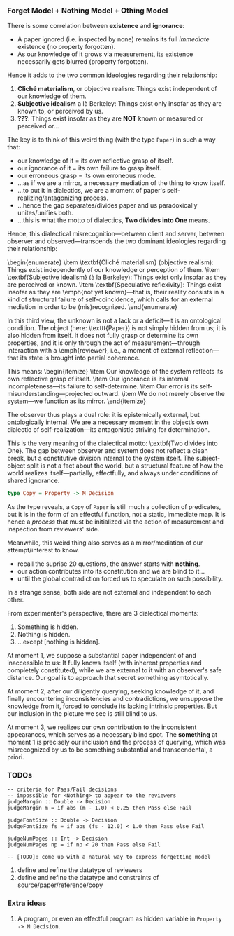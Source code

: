 ### Forget Model + Nothing Model + Othing Model

There is some correlation between **existence** and **ignorance**:
- A paper ignored (i.e. inspected by none) remains its full *immediate* existence (no property forgotten).
- As our knowledge of it grows via measurement, its existence necessarily gets blurred (property forgotten).

Hence it adds to the two common ideologies regarding their relationship: 
1. **Cliché materialism**, or objective realism: Things exist independent of our knowledge of them.
2. **Subjective idealism** a là Berkeley: Things exist only insofar as they are known to, or perceived by us.
3. **???**: Things exist insofar as they are **NOT** known or measured or perceived or...

The key is to think of this weird thing (with the type `Paper`) in such a way that:
- our knowledge of it = its own reflective grasp of itself.
- our ignorance of it = its own failure to grasp itself.
- our erroneous grasp = its own erroneous mode.
- ...as if we are a mirror, a necessary mediation of the thing to know itself.
- ...to put it in dialectics, we are a moment of paper's self-realizing/antagonizing process.
- ...hence the gap separates/divides paper and us paradoxically unites/unifies both.
- ...this is what the motto of dialectics, **Two divides into One** means.




Hence, this dialectical misrecognition—between client and server, between observer and observed—transcends the two dominant ideologies regarding their relationship:

\begin{enumerate}
    \item \textbf{Cliché materialism} (objective realism): Things exist independently of our knowledge or perception of them.
    \item \textbf{Subjective idealism} (à la Berkeley): Things exist only insofar as they are perceived or known.
    \item \textbf{Speculative reflexivity}: Things exist insofar as they are \emph{not yet known}—that is, their reality consists in a kind of structural failure of self-coincidence, which calls for an external mediation in order to be (mis)recognized.
\end{enumerate}

In this third view, the unknown is not a lack or a deficit—it is an ontological condition. The object (here: \texttt{Paper}) is not simply hidden from us; it is also hidden from itself. It does not fully grasp or determine its own properties, and it is only through the act of measurement—through interaction with a \emph{reviewer}, i.e., a moment of external reflection—that its state is brought into partial coherence.

This means:
\begin{itemize}
    \item Our knowledge of the system reflects its own reflective grasp of itself.
    \item Our ignorance is its internal incompleteness—its failure to self-determine.
    \item Our error is its self-misunderstanding—projected outward.
    \item We do not merely observe the system—we function as its mirror.
\end{itemize}

The observer thus plays a dual role: it is epistemically external, but ontologically internal. We are a necessary moment in the object’s own dialectic of self-realization—its antagonistic striving for determination.

This is the very meaning of the dialectical motto: \textbf{Two divides into One}. The gap between observer and system does not reflect a clean break, but a constitutive division internal to the system itself. The subject-object split is not a fact about the world, but a structural feature of how the world realizes itself—partially, effectfully, and always under conditions of shared ignorance.




```haskell
type Copy = Property -> M Decision
```

As the type reveals, a `Copy` of `Paper` is still much a collection of predicates, but it is in the form of an effectful function, not a static, immediate map. It is hence a *process* that must be initialized via the action of measurement and inspection from reviewers' side.

Meanwhile, this weird thing also serves as a mirror/mediation of our attempt/interest to know.
- recall the suprise 20 questions, the answer starts with **nothing**.
- our action contributes into its constitution and we are blind to it...
- until the global contradiction forced us to speculate on such possibility.

In a strange sense, both side are not external and independent to each other.

From experimenter's perspective, there are 3 dialectical moments:
1. Something is hidden.
2. Nothing is hidden.
3. ...except [nothing is hidden].

At moment 1, we suppose a substantial paper independent of and inaccessible to us: It fully knows itself (with inherent properties and completely constituted), while we are external to it with an observer's safe distance. Our goal is to approach that secret something asymtotically.

At moment 2, after our diligently querying, seeking knowledge of it, and finally encountering inconsistencies and contradictions, we unsuppose the knowledge from it, forced to conclude its lacking intrinsic properties. But our inclusion in the picture we see is still blind to us.

At moment 3, we realizes our own contribution to the inconsistent appearances, which serves as a necessary blind spot. The **something** at moment 1 is precisely our inclusion and the process of querying, which was misrecognized by us to be something substantial and transcendental, a priori.


### TODOs

```
-- criteria for Pass/Fail decisions
-- impossible for <Nothing> to appear to the reviewers
judgeMargin :: Double -> Decision
judgeMargin m = if abs (m - 1.0) < 0.25 then Pass else Fail

judgeFontSize :: Double -> Decision
judgeFontSize fs = if abs (fs - 12.0) < 1.0 then Pass else Fail

judgeNumPages :: Int -> Decision
judgeNumPages np = if np < 20 then Pass else Fail

-- [TODO]: come up with a natural way to express forgetting model
```


1. define and refine the datatype of reviewers
2. define and refine the datatype and constraints of source/paper/reference/copy


### Extra ideas

1. A program, or even an effectful program as hidden variable in `Property -> M Decision`.